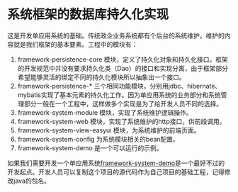 # 系统框架的数据库持久化实现

这是开发单应用系统的基础。传统政企业务系统都有个后台的系统维护，维护的内容就是我们框架的基本要素。工程中的模块有：

1. framework-persistence-core 模块，定义了持久化对象和持久化接口。框架的开发规范中并没有要求持久化类（Dao）的接口和实现分离，由于框架部分希望能够灵活的绑定不同的持久化模块所以抽象出一个接口。
2. framework-persistence-\* 三个相同功能模块，分别用jdbc、hibernate、mybatis实现了基本元素的持久化工作。因为单应用系统的业务部分和系统管理部分一般在一个工程中，这样做多个实现是为了给开发人员不同的选择。
3. framework-system-module 模块，实现了系统维护逻辑操作。
4. framework-system-web 模块，实现了系统维护的http接口，供前段调用。
5. framework-system-view-easyui 模块，为系统维护的前端页面。
6. framework-system-config 为系统模块相关的bean配置。
7. framework-system-demo 是一个可以运行的示例。

如果我们需要开发一个单应用系统[framework-system-demo](./framework-system-demo)是一个最好不过的开发起点。开发人员可以复制这个项目的源代码作为自己项目的基础工程，记得修改java的包名。

